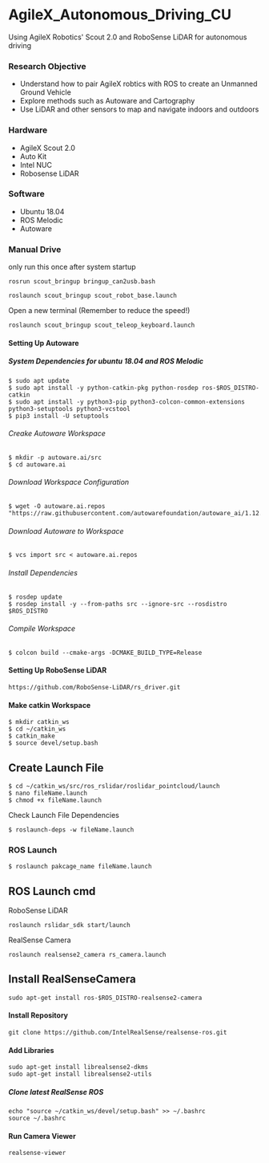 # AgileX_Autonomous_Driving_CU
Using AgileX Robotics' Scout 2.0 and RoboSense LiDAR for autonomous driving

### Research Objective
- Understand how to pair AgileX robtics with ROS to create an Unmanned Ground Vehicle
- Explore methods such as Autoware and Cartography
- Use LiDAR and other sensors to map and navigate indoors and outdoors

### Hardware
- AgileX Scout 2.0
- Auto Kit
- Intel NUC
- Robosense LiDAR

### Software
- Ubuntu 18.04
- ROS Melodic
- Autoware

### Manual Drive
only run this once after system startup
```
rosrun scout_bringup bringup_can2usb.bash
```
```
roslaunch scout_bringup scout_robot_base.launch
```
Open a new terminal (Remember to reduce the speed!)
```
roslaunch scout_bringup scout_teleop_keyboard.launch
```

#### Setting Up Autoware
##### System Dependencies for ubuntu 18.04 and ROS Melodic
```
$ sudo apt update
$ sudo apt install -y python-catkin-pkg python-rosdep ros-$ROS_DISTRO-catkin
$ sudo apt install -y python3-pip python3-colcon-common-extensions python3-setuptools python3-vcstool
$ pip3 install -U setuptools
```

###### Creake Autoware Workspace
```
$ mkdir -p autoware.ai/src
$ cd autoware.ai
```
###### Download Workspace Configuration
```
$ wget -O autoware.ai.repos "https://raw.githubusercontent.com/autowarefoundation/autoware_ai/1.12.0/autoware.ai.repos"
```
###### Download Autoware to Workspace
```
$ vcs import src < autoware.ai.repos
```
###### Install Dependencies
```
$ rosdep update
$ rosdep install -y --from-paths src --ignore-src --rosdistro $ROS_DISTRO
```
###### Compile Workspace
```
$ colcon build --cmake-args -DCMAKE_BUILD_TYPE=Release
```

#### Setting Up RoboSense LiDAR
```
https://github.com/RoboSense-LiDAR/rs_driver.git
```

#### Make catkin Workspace
```
$ mkdir catkin_ws
$ cd ~/catkin_ws
$ catkin_make
$ source devel/setup.bash
```

## Create Launch File
```
$ cd ~/catkin_ws/src/ros_rslidar/roslidar_pointcloud/launch
$ nano fileName.launch
$ chmod +x fileName.launch
```
Check Launch File Dependencies
```
$ roslaunch-deps -w fileName.launch
```

### ROS Launch
```
$ roslaunch pakcage_name fileName.launch
```

## ROS Launch cmd
RoboSense LiDAR
```
roslaunch rslidar_sdk start/launch
```
RealSense Camera
```
roslaunch realsense2_camera rs_camera.launch
```

## Install RealSenseCamera
```
sudo apt-get install ros-$ROS_DISTRO-realsense2-camera
```
#### Install Repository
```
git clone https://github.com/IntelRealSense/realsense-ros.git
```
#### Add Libraries
```
sudo apt-get install librealsense2-dkms
sudo apt-get install librealsense2-utils
```
##### Clone latest RealSense ROS
```
echo "source ~/catkin_ws/devel/setup.bash" >> ~/.bashrc
source ~/.bashrc
```
#### Run Camera Viewer
```
realsense-viewer
```






























